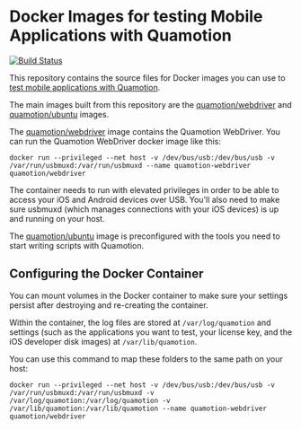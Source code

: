 # Docker Images for testing Mobile Applications with Quamotion

[![Build Status](https://travis-ci.org/quamotion/docker.svg?branch=master)](https://travis-ci.org/quamotion/docker)

This repository contains the source files for Docker images you can use to [test mobile applications with Quamotion](https://quamotion.mobi).

The main images built from this repository are the [quamotion/webdriver](https://hub.docker.com/r/quamotion/webdriver/)
and [quamotion/ubuntu](https://hub.docker.com/r/quamotion/ubuntu/) images.

The [quamotion/webdriver](https://hub.docker.com/r/quamotion/webdriver/) image contains the Quamotion WebDriver. You can run
the Quamotion WebDriver docker image like this:

```
docker run --privileged --net host -v /dev/bus/usb:/dev/bus/usb -v /var/run/usbmuxd:/var/run/usbmuxd --name quamotion-webdriver quamotion/webdriver
```

The container needs to run with elevated privileges in order to be able to access your iOS and Android devices over USB.
You'll also need to make sure usbmuxd (which manages connections with your iOS devices) is up and running on your host.

The [quamotion/ubuntu](https://hub.docker.com/r/quamotion/ubuntu/) image is preconfigured with the tools you need to
start writing scripts with Quamotion.

## Configuring the Docker Container

You can mount volumes in the Docker container to make sure your settings persist after destroying and re-creating the container.

Within the container, the log files are stored at `/var/log/quamotion` and settings (such as the applications you want to test,
your license key, and the iOS developer disk images) at `/var/lib/quamotion`. 

You can use this command to map these folders to the same path on your host:

```
docker run --privileged --net host -v /dev/bus/usb:/dev/bus/usb -v /var/run/usbmuxd:/var/run/usbmuxd -v /var/log/quamotion:/var/log/quamotion -v /var/lib/quamotion:/var/lib/quamotion --name quamotion-webdriver quamotion/webdriver
```
